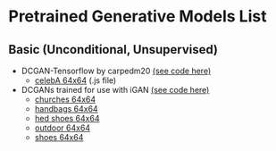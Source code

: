 # Pretrained Generative Models List

## Basic (Unconditional, Unsupervised)

- DCGAN-Tensorflow by carpedm20 [(see code here)](https://github.com/carpedm20/DCGAN-tensorflow)
  - [celebA 64x64](https://github.com/carpedm20/DCGAN-tensorflow/tree/master/web/js) (.js file)
- DCGANs trained for use with iGAN [(see code here)](https://github.com/junyanz/iGAN)
  - [churches 64x64](https://people.eecs.berkeley.edu/~junyanz/projects/gvm/models/theano_dcgan/church_64.dcgan_theano)
  - [handbags 64x64](https://people.eecs.berkeley.edu/~junyanz/projects/gvm/models/theano_dcgan/handbag_64.dcgan_theano)
  - [hed shoes 64x64](https://people.eecs.berkeley.edu/~junyanz/projects/gvm/models/theano_dcgan/hed_shoes_64.dcgan_theano)
  - [outdoor 64x64](https://people.eecs.berkeley.edu/~junyanz/projects/gvm/models/theano_dcgan/outdoor_64.dcgan_theano)
  - [shoes 64x64](https://people.eecs.berkeley.edu/~junyanz/projects/gvm/models/theano_dcgan/shoes_64.dcgan_theano)



